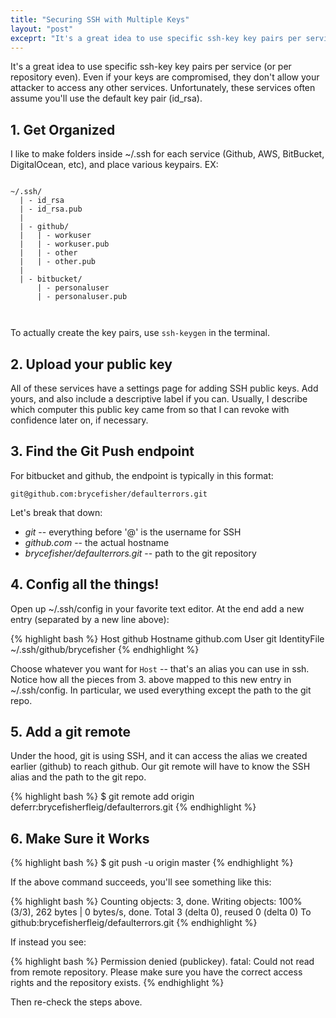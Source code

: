 ```yaml
---
title: "Securing SSH with Multiple Keys"
layout: "post"
exceprt: "It's a great idea to use specific ssh-key key pairs per service (or per repository even). Even if your keys are compromised, they don't allow your attacker to access any other services. Unfortunately, these services often assume you'll use the default key pair (id_rsa)."
---
```

It's a great idea to use specific ssh-key key pairs per service (or per repository even). Even if your keys are compromised, they don't allow your attacker to access any other services. Unfortunately, these services often assume you'll use the default key pair (id_rsa).


## 1. Get Organized

I like to make folders inside ~/.ssh for each service (Github, AWS, BitBucket,
DigitalOcean, etc), and place various keypairs. EX:

<div class="highlight"><pre><code>
~/.ssh/
  | - id_rsa
  | - id_rsa.pub
  |
  | - github/
  |   | - workuser
  |   | - workuser.pub
  |   | - other
  |   | - other.pub
  |
  | - bitbucket/
      | - personaluser
      | - personaluser.pub

</code></pre></div>


To actually create the key pairs, use `ssh-keygen` in the terminal.


## 2. Upload your public key

All of these services have a settings page for adding SSH public keys. Add yours, and also include a descriptive label if you can. Usually, I describe which computer this public key came from so that I can revoke with confidence later on, if necessary.

## 3. Find the Git Push endpoint

For bitbucket and github, the endpoint is typically in this format:

`git@github.com:brycefisher/defaulterrors.git`

Let's break that down:

 * _git_ -- everything before '@' is the username for SSH
 * _github.com_ -- the actual hostname
 * _brycefisher/defaulterrors.git_ -- path to the git repository

## 4. Config all the things!

Open up ~/.ssh/config in your favorite text editor. At the end add a new entry (separated by a new line above):

{% highlight bash %}
Host github
    Hostname github.com
    User git
    IdentityFile ~/.ssh/github/brycefisher
{% endhighlight %}

Choose whatever you want for `Host` -- that's an alias you can use in ssh. Notice how all the pieces from 3. above mapped to this new entry in ~/.ssh/config. In particular, we used everything except the path to the git repo.

## 5. Add a git remote

Under the hood, git is using SSH, and it can access the alias we created earlier (github) to reach github. Our git remote will have to know the SSH alias and the path to the git repo.

{% highlight bash %}
$ git remote add origin deferr:brycefisherfleig/defaulterrors.git
{% endhighlight %}

## 6. Make Sure it Works

{% highlight bash %}
$ git push -u origin master
{% endhighlight %}

If the above command succeeds, you'll see something like this:

{% highlight bash %}
Counting objects: 3, done.
Writing objects: 100% (3/3), 262 bytes | 0 bytes/s, done.
Total 3 (delta 0), reused 0 (delta 0)
To github:brycefisherfleig/defaulterrors.git
{% endhighlight %}

If instead you see:

{% highlight bash %}
Permission denied (publickey).
fatal: Could not read from remote repository.
Please make sure you have the correct access rights
and the repository exists.
{% endhighlight %}

Then re-check the steps above.
